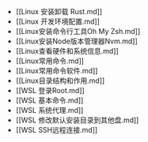 - [[Linux 安装卸载 Rust.md]]
- [[Linux 开发环境配置.md]]
- [[Linux安装命令行工具Oh My Zsh.md]]
- [[Linux安装Node版本管理器Nvm.md]]
- [[Linux查看硬件和系统信息.md]]
- [[Linux常用命令.md]]
- [[Linux常用命令软件.md]]
- [[Linux目录结构和作用.md]]
- [[WSL  登录Root.md]]
- [[WSL 基本命令.md]]
- [[WSL 系统代理.md]]
- [[WSL 修改默认安装目录到其他盘.md]]
- [[WSL SSH远程连接.md]]
